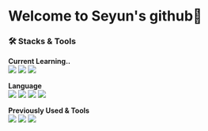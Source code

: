 # Welcome to Seyun's github👋

### 🛠️ Stacks & Tools
**Current Learning..**
<br>
 <img src="https://img.shields.io/badge/react-%2320232a.svg?style=for-the-badge&logo=react&logoColor=%2361DAFB"/></a>
 <img src="https://img.shields.io/badge/TypeScript-3178C6?style=for-the-badge&logo=TypeScript&logoColor=white"/></a>
 <img src="https://img.shields.io/badge/Next.JS-000000?style=for-the-badge&logo=Next.js&logoColor=white"/></a>

**Language**
<br>
 <img src="https://img.shields.io/badge/Java-007396?style=for-the-badge&logo=Java&logoColor=white"/></a>
 <img src="https://img.shields.io/badge/HTML5-E34F26?style=for-the-badge&logo=Html5&logoColor=white"/></a>
 <img src="https://img.shields.io/badge/CSS3-1572B6?style=for-the-badge&logo=Css3&logoColor=white"/></a>
 <img src="https://img.shields.io/badge/JavaScript-F7DF1E?style=for-the-badge&logo=JavaScript&logoColor=white"/></a>

**Previously Used & Tools**
<br>
 <img src="https://img.shields.io/badge/Swift-F05138?style=for-the-badge&logo=Swift&logoColor=white"/></a>
 <img src="https://img.shields.io/badge/Node.Js-5FA04E?style=for-the-badge&logo=Node.Js&logoColor=white"/></a>
 <img src="https://img.shields.io/badge/Figma-000000?style=for-the-badge&logo=figma"/>

<!--
<a href="https://github.com/devxb/gitanimals">
  <img src="https://render.gitanimals.org/farms/{seyun31}"/>
</a>
-->

<!--
**seyun31/seyun31** is a ✨ _special_ ✨ repository because its `README.md` (this file) appears on your GitHub profile.

Here are some ideas to get you started:

- 🔭 I’m currently working on ...
- 🌱 I’m currently learning ...
- 👯 I’m looking to collaborate on ...
- 🤔 I’m looking for help with ...
- 💬 Ask me about ...
- 📫 How to reach me: ...
- 😄 Pronouns: ...
- ⚡ Fun fact: ...
-->
